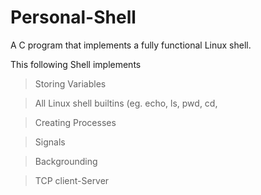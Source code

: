 # Personal-Shell
A C program that implements a fully functional Linux shell.

This following Shell implements
> Storing Variables

> All Linux shell builtins (eg. echo, ls, pwd, cd, 

> Creating Processes

> Signals

> Backgrounding  

> TCP client-Server

